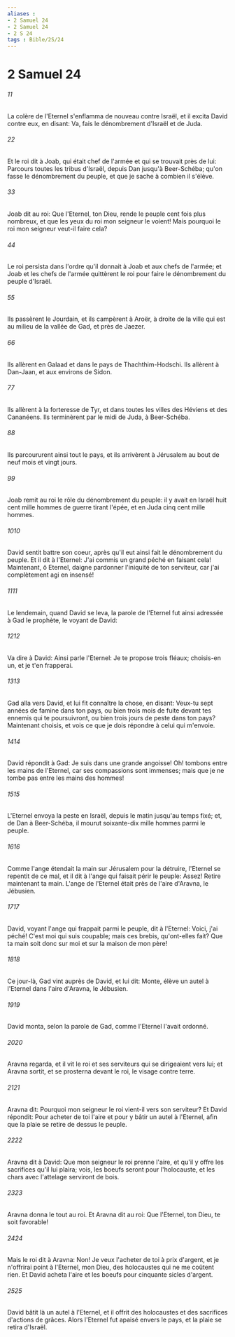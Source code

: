 ```yaml
---
aliases : 
- 2 Samuel 24
- 2 Samuel 24
- 2 S 24
tags : Bible/2S/24
---
```


# 2 Samuel 24

###### 11
La colère de l'Eternel s'enflamma de nouveau contre Israël, et il excita David contre eux, en disant: Va, fais le dénombrement d'Israël et de Juda.
###### 22
Et le roi dit à Joab, qui était chef de l'armée et qui se trouvait près de lui: Parcours toutes les tribus d'Israël, depuis Dan jusqu'à Beer-Schéba; qu'on fasse le dénombrement du peuple, et que je sache à combien il s'élève.
###### 33
Joab dit au roi: Que l'Eternel, ton Dieu, rende le peuple cent fois plus nombreux, et que les yeux du roi mon seigneur le voient! Mais pourquoi le roi mon seigneur veut-il faire cela?
###### 44
Le roi persista dans l'ordre qu'il donnait à Joab et aux chefs de l'armée; et Joab et les chefs de l'armée quittèrent le roi pour faire le dénombrement du peuple d'Israël.
###### 55
Ils passèrent le Jourdain, et ils campèrent à Aroër, à droite de la ville qui est au milieu de la vallée de Gad, et près de Jaezer.
###### 66
Ils allèrent en Galaad et dans le pays de Thachthim-Hodschi. Ils allèrent à Dan-Jaan, et aux environs de Sidon.
###### 77
Ils allèrent à la forteresse de Tyr, et dans toutes les villes des Héviens et des Cananéens. Ils terminèrent par le midi de Juda, à Beer-Schéba.
###### 88
Ils parcoururent ainsi tout le pays, et ils arrivèrent à Jérusalem au bout de neuf mois et vingt jours.
###### 99
Joab remit au roi le rôle du dénombrement du peuple: il y avait en Israël huit cent mille hommes de guerre tirant l'épée, et en Juda cinq cent mille hommes.
###### 1010
David sentit battre son coeur, après qu'il eut ainsi fait le dénombrement du peuple. Et il dit à l'Eternel: J'ai commis un grand péché en faisant cela! Maintenant, ô Eternel, daigne pardonner l'iniquité de ton serviteur, car j'ai complètement agi en insensé!
###### 1111
Le lendemain, quand David se leva, la parole de l'Eternel fut ainsi adressée à Gad le prophète, le voyant de David:
###### 1212
Va dire à David: Ainsi parle l'Eternel: Je te propose trois fléaux; choisis-en un, et je t'en frapperai.
###### 1313
Gad alla vers David, et lui fit connaître la chose, en disant: Veux-tu sept années de famine dans ton pays, ou bien trois mois de fuite devant tes ennemis qui te poursuivront, ou bien trois jours de peste dans ton pays? Maintenant choisis, et vois ce que je dois répondre à celui qui m'envoie.
###### 1414
David répondit à Gad: Je suis dans une grande angoisse! Oh! tombons entre les mains de l'Eternel, car ses compassions sont immenses; mais que je ne tombe pas entre les mains des hommes!
###### 1515
L'Eternel envoya la peste en Israël, depuis le matin jusqu'au temps fixé; et, de Dan à Beer-Schéba, il mourut soixante-dix mille hommes parmi le peuple.
###### 1616
Comme l'ange étendait la main sur Jérusalem pour la détruire, l'Eternel se repentit de ce mal, et il dit à l'ange qui faisait périr le peuple: Assez! Retire maintenant ta main. L'ange de l'Eternel était près de l'aire d'Aravna, le Jébusien.
###### 1717
David, voyant l'ange qui frappait parmi le peuple, dit à l'Eternel: Voici, j'ai péché! C'est moi qui suis coupable; mais ces brebis, qu'ont-elles fait? Que ta main soit donc sur moi et sur la maison de mon père!
###### 1818
Ce jour-là, Gad vint auprès de David, et lui dit: Monte, élève un autel à l'Eternel dans l'aire d'Aravna, le Jébusien.
###### 1919
David monta, selon la parole de Gad, comme l'Eternel l'avait ordonné.
###### 2020
Aravna regarda, et il vit le roi et ses serviteurs qui se dirigeaient vers lui; et Aravna sortit, et se prosterna devant le roi, le visage contre terre.
###### 2121
Aravna dit: Pourquoi mon seigneur le roi vient-il vers son serviteur? Et David répondit: Pour acheter de toi l'aire et pour y bâtir un autel à l'Eternel, afin que la plaie se retire de dessus le peuple.
###### 2222
Aravna dit à David: Que mon seigneur le roi prenne l'aire, et qu'il y offre les sacrifices qu'il lui plaira; vois, les boeufs seront pour l'holocauste, et les chars avec l'attelage serviront de bois.
###### 2323
Aravna donna le tout au roi. Et Aravna dit au roi: Que l'Eternel, ton Dieu, te soit favorable!
###### 2424
Mais le roi dit à Aravna: Non! Je veux l'acheter de toi à prix d'argent, et je n'offrirai point à l'Eternel, mon Dieu, des holocaustes qui ne me coûtent rien. Et David acheta l'aire et les boeufs pour cinquante sicles d'argent.
###### 2525
David bâtit là un autel à l'Eternel, et il offrit des holocaustes et des sacrifices d'actions de grâces. Alors l'Eternel fut apaisé envers le pays, et la plaie se retira d'Israël.
